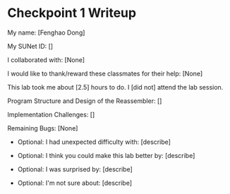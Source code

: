 Checkpoint 1 Writeup
====================

My name: [Fenghao Dong]

My SUNet ID: []

I collaborated with: [None]

I would like to thank/reward these classmates for their help: [None]

This lab took me about [2.5] hours to do. I [did not] attend the lab session.

Program Structure and Design of the Reassembler:
[]

Implementation Challenges:
[]

Remaining Bugs:
[None]

- Optional: I had unexpected difficulty with: [describe]

- Optional: I think you could make this lab better by: [describe]

- Optional: I was surprised by: [describe]

- Optional: I'm not sure about: [describe]
